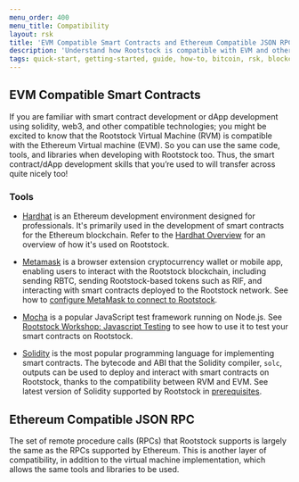 ```yaml
---
menu_order: 400
menu_title: Compatibility
layout: rsk
title: 'EVM Compatible Smart Contracts and Ethereum Compatible JSON RPC'
description: 'Understand how Rootstock is compatible with EVM and other smart contract development tools'
tags: quick-start, getting-started, guide, how-to, bitcoin, rsk, blockchain
---
```


## EVM Compatible Smart Contracts

If you are familiar with smart contract development or dApp development using solidity, web3, and other compatible technologies; you might be excited to know that the Rootstock Virtual Machine (RVM) is compatible with the Ethereum Virtual machine (EVM).
So you can use the same code, tools, and libraries when developing with Rootstock too.
Thus, the smart contract/dApp development skills that you’re used to will transfer across quite nicely too!

### Tools

- [Hardhat](https://hardhat.org/docs) is an Ethereum development environment designed for professionals. It's primarily used in the development of smart contracts for the Ethereum blockchain.
  Refer to the [Hardhat Overview](/tools/hardhat/) for an overview of how it's used on Rootstock.

- [Metamask](https://metamask.io/) is a browser extension cryptocurrency wallet or mobile app,
  enabling users to interact with the Rootstock blockchain,
  including sending RBTC, sending Rootstock-based tokens such as RIF,
  and interacting with smart contracts deployed to the Rootstock network.
  See how to [configure MetaMask to connect to Rootstock](https://developers.rsk.co/wallet/use/metamask/).

- [Mocha](https://mochajs.org/) is a popular JavaScript test framework running on Node.js.
  See [Rootstock Workshop: Javascript Testing](https://developers.rsk.co/tutorials/workshop-js-testing/) to see how to use it to test your smart contracts on Rootstock.

- [Solidity](https://docs.soliditylang.org/) is the most popular programming language for implementing smart contracts.
  The bytecode and ABI that the Solidity compiler, `solc`, outputs can be used to deploy and interact with smart contracts on Rootstock, thanks to the compatibility between RVM and EVM.
  See latest version of Solidity supported by Rootstock in [prerequisites](/guides/starter-kits/hackathon-starter/).


## Ethereum Compatible JSON RPC

The set of remote procedure calls (RPCs) that Rootstock supports is largely the same as the RPCs supported by Ethereum.
This is another layer of compatibility, in addition to the virtual machine implementation, which allows the same tools and libraries to be used.

